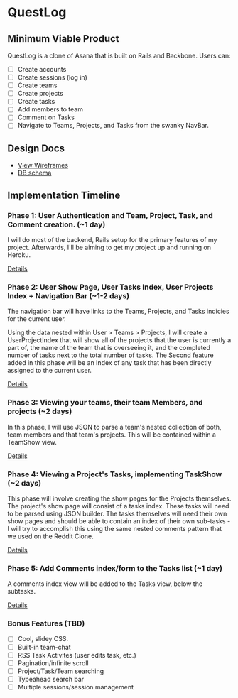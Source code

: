 # QuestLog

## Minimum Viable Product
QuestLog is a clone of Asana that is  built on Rails and Backbone. Users can:

<!-- This is a Markdown checklist. Use it to keep track of your progress! -->

- [ ] Create accounts
- [ ] Create sessions (log in)
- [ ] Create teams
- [ ] Create projects
- [ ] Create tasks
- [ ] Add members to team
- [ ] Comment on Tasks
- [ ] Navigate to Teams, Projects, and Tasks from the swanky NavBar.

## Design Docs
* [View Wireframes][views]
* [DB schema][schema]

[views]: ./wireframes.pdf
[schema]: ./docs/schema.md

## Implementation Timeline

### Phase 1: User Authentication and Team, Project, Task, and Comment creation. (~1 day)
I will do most of the backend, Rails setup for the primary features of my project. Afterwards, I'll be aiming to get my project up and running on Heroku.

[Details][phase-one]

### Phase 2: User Show Page, User Tasks Index, User Projects Index + Navigation Bar (~1-2 days)

The navigation bar will have links to the Teams, Projects, and Tasks indicies for the current user.

Using the data nested within User > Teams > Projects, I will create a UserProjectIndex that will show all of the projects that the user is currently a part of, the name of the team that is overseeing it, and the completed number of tasks next to the total number of tasks.
The Second feature added in this phase will be an Index of any task that has been directly assigned to the current user.

[Details][phase-two]

### Phase 3: Viewing your teams, their team Members, and projects (~2 days)
In this phase, I will use JSON to parse a team's nested collection of both, team members and that team's projects. This will be contained within a TeamShow view.

[Details][phase-three]

### Phase 4: Viewing a Project's Tasks, implementing TaskShow (~2 days)
This phase will involve creating the show pages for the Projects themselves. The project's show page will consist of a tasks index. These tasks will need to be parsed using JSON builder. The tasks themselves will need their own show pages and should be able to contain an index of their own sub-tasks - I will try to accomplish this using the same nested comments pattern that we used on the Reddit Clone.

[Details][phase-four]

### Phase 5: Add Comments index/form to the Tasks list (~1 day)
A comments index view will be added to the Tasks view, below the subtasks.

[Details][phase-five]

### Bonus Features (TBD)
- [ ] Cool, slidey CSS.
- [ ] Built-in team-chat
- [ ] RSS Task Activites (user edits task, etc.)
- [ ] Pagination/infinite scroll
- [ ] Project/Task/Team searching
- [ ] Typeahead search bar
- [ ] Multiple sessions/session management

[phase-one]: ./docs/phases/phase1.md
[phase-two]: ./docs/phases/phase2.md
[phase-three]: ./docs/phases/phase3.md
[phase-four]: ./docs/phases/phase4.md
[phase-five]: ./docs/phases/phase5.md

